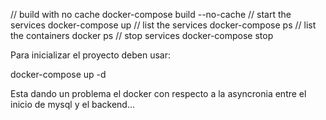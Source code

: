 // build with no cache
docker-compose build --no-cache
// start the services
docker-compose up
// list the services
docker-compose ps
// list the containers
docker ps
// stop services
docker-compose stop

Para inicializar el proyecto deben usar:

  docker-compose up -d

Esta dando un problema el docker con respecto a la asyncronia entre el inicio de mysql y el backend...